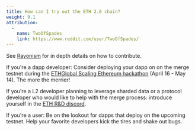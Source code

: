 ```yaml
---
title: How can I try out the ETH 2.0 chain?
weight: 9.1
attribution:
  -
    name: TwoOfSpades
    link: https://www.reddit.com/user/TwoOfSpades/
---
```


See [Rayonism](https://rayonism.io/) for in depth details on how to contribute.

If you're a dapp developer: Consider deploying your dapp on on the merge testnet during the [ETHGlobal Scaling Ethereum hackathon](https://scaling.ethglobal.co/) (April 16 - May 14). The more the merrier!

If you're a L2 developer planning to leverage sharded data or a protocol developer who would like to help with the merge process: introduce yourself in the [ETH R&D discord](https://discord.gg/BGuQfYwmVD).

If you're a user: Be on the lookout for dapps that deploy on the upcoming testnet. Help your favorite developers kick the tires and shake out bugs.
